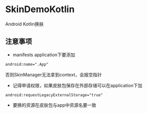# SkinDemoKotlin
Android Kotlin换肤
## 注意事项

- manifests application下要添加

```xml
android:name=".App"
```

否则SkinManager无法拿到context，会报空指针

- 记得申请权限，如果皮肤包保存在外部存储可以在application下加

```
android:requestLegacyExternalStorage="true"
```

- 要换的资源在皮肤包与app中资源名要一致
